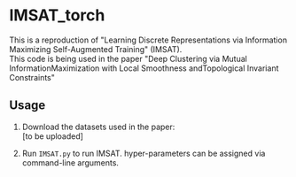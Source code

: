 # IMSAT_torch

This is a reproduction of "Learning Discrete Representations via Information Maximizing Self-Augmented Training" (IMSAT).  
This code is being used in the paper "Deep Clustering via Mutual InformationMaximization with Local Smoothness andTopological Invariant Constraints"

## Usage

1. Download the datasets used in the paper:  
[to be uploaded]

2. Run `IMSAT.py` to run IMSAT. hyper-parameters can be assigned via command-line arguments.  
